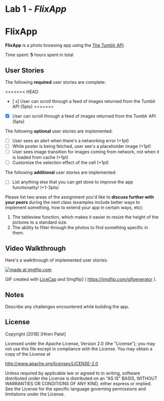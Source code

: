 # Lab 1 - *FlixApp*

**FlixApp**
=======
**FlixApp** is a photo browsing app using the [The Tumblr API](https://www.tumblr.com/docs/en/api/v2#posts).


Time spent: **5** hours spent in total

## User Stories

The following **required** user stories are complete:

<<<<<<< HEAD
- [ x] User can scroll through a feed of images returned from the Tumblr API (5pts)
=======
- [x] User can scroll through a feed of images returned from the Tumblr API (5pts)


The following **optional** user stories are implemented:

- [ ] User sees an alert when there's a networking error (+1pt)
- [ ] While poster is being fetched, user see's a placeholder image (+1pt)
- [ ] User sees image transition for images coming from network, not when it is loaded from cache (+1pt)
- [ ] Customize the selection effect of the cell (+1pt)

The following **additional** user stories are implemented:

- [ ] List anything else that you can get done to improve the app functionality! (+1-3pts)

Please list two areas of the assignment you'd like to **discuss further with your peers** during the next class (examples include better ways to implement something, how to extend your app in certain ways, etc):

1. The tableview function, which makes it easier to resize the height of the pictures to a standard size.
2. The ability to filter through the photos to find something specific in them. 

## Video Walkthrough

Here's a walkthrough of implemented user stories:

<a href="https://imgflip.com/gif/23q6ah"><img src="https://i.imgflip.com/23q6ah.gif" title="made at imgflip.com"/></a>

GIF created with [LiceCap](http://www.cockos.com/licecap/) and [Imgflip] ( https://imgflip.com/gifgenerator ).

## Notes

Describe any challenges encountered while building the app.

## License

Copyright [2018] [Hiren Patel]

Licensed under the Apache License, Version 2.0 (the "License");
you may not use this file except in compliance with the License.
You may obtain a copy of the License at

http://www.apache.org/licenses/LICENSE-2.0

Unless required by applicable law or agreed to in writing, software
distributed under the License is distributed on an "AS IS" BASIS,
WITHOUT WARRANTIES OR CONDITIONS OF ANY KIND, either express or implied.
See the License for the specific language governing permissions and
limitations under the License.
